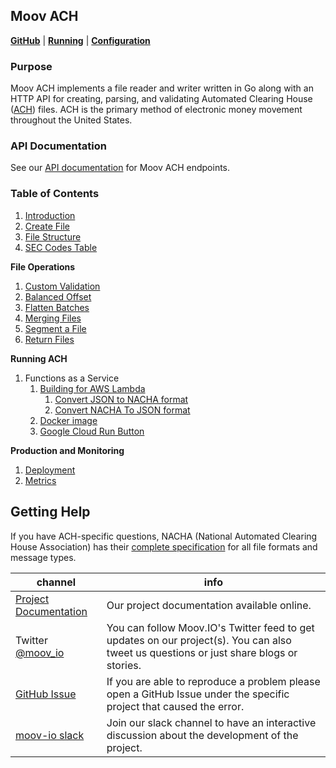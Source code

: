 ## Moov ACH

**[GitHub](https://github.com/moov-io/ach)** | **[Running](https://github.com/moov-io/ach#usage)** | **[Configuration](https://github.com/moov-io/ach#configuration-settings)**

### Purpose

Moov ACH implements a file reader and writer written in Go along with an HTTP API for creating, parsing, and validating Automated Clearing House ([ACH](https://en.wikipedia.org/wiki/Automated_Clearing_House)) files. ACH is the primary method of electronic money movement throughout the United States.

### API Documentation

See our [API documentation](https://moov-io.github.io/ach/api/) for Moov ACH endpoints.

### Table of Contents

1. [Introduction](./intro.md)
1. [Create File](./create-file.md)
1. [File Structure](./file-structure.md)
1. [SEC Codes Table](./sec-codes-table.md)

**File Operations**

1. [Custom Validation](./custom-validation.md)
1. [Balanced Offset](./balanced-offset.md)
1. [Flatten Batches](./flatten-batches.md)
1. [Merging Files](./merging-files.md)
1. [Segment a File](./segment-file.md)
1. [Return Files](./returns.md)

**Running ACH**

1. Functions as a Service
   1. [Building for AWS Lambda](./aws/lambda/building-go-for-lambda.md)
      1. [Convert JSON to NACHA format](./aws/lambda/json_to_nacha/lambda_json_to_nacha.md)
      1. [Convert NACHA To JSON format](./aws/lambda/nacha_to_json/lambda_nacha_to_json.md)
   1. [Docker image](https://github.com/moov-io/ach#docker)
   1. [Google Cloud Run Button](https://github.com/moov-io/ach#google-cloud-run-button)

**Production and Monitoring**

1. [Deployment](./deployment.md)
1. [Metrics](./metrics.md)

## Getting Help

If you have ACH-specific questions, NACHA (National Automated Clearing House Association) has their [complete specification](docs/2013-Corporate-Rules-and-Guidelines.pdf) for all file formats and message types.

 channel | info
 ------- | -------
 [Project Documentation](#moov-ach) | Our project documentation available online.
Twitter [@moov_io](https://twitter.com/moov_io)	| You can follow Moov.IO's Twitter feed to get updates on our project(s). You can also tweet us questions or just share blogs or stories.
[GitHub Issue](https://github.com/moov-io/ach/issues/new) | If you are able to reproduce a problem please open a GitHub Issue under the specific project that caused the error.
[moov-io slack](https://slack.moov.io/) | Join our slack channel to have an interactive discussion about the development of the project.
